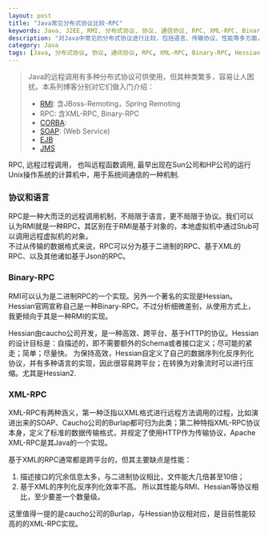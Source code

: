```yaml
---
layout: post
title: "Java常见分布式协议比较-RPC"
keywords: Java, J2EE, RMI, 分布式协议, 协议, 通信协议, RPC, XML-RPC, Binary-RPC, Hessian, Burlap
description: "对Java中常见的分布式协议进行比较，包括语言、传输协议、性能等多方面，本文介绍了RPC, Binary-RPC, XML-RPC。"
category: Java
tags: [Java, 分布式协议, 协议, 通讯协议, RPC, XML-RPC, Binary-RPC, Hessian, Burlap]
---
```


> Java的远程调用有多种分布式协议可供使用，但其种类繁多，容易让人困扰。本系列博客分别对它们做入门介绍：
> * [RMI](http://xiaoqing.me/2012/12/21/protocols-rmi/): 含JBoss-Remoting，Spring Remoting
> * RPC: 含XML-RPC, Binary-RPC
> * [CORBA](http://xiaoqing.me/2012/12/28/protocols-corba/): 
> * [SOAP](http://xiaoqing.me): (Web Service)
> * [EJB](http://xiaoqing.me/2012/12/19/protocols-ejb/) 
> * [JMS](http://xiaoqing.me/2013/01/08/protocols-jms/)

RPC, 远程过程调用， 也叫远程函数调用, 最早出现在Sun公司和HP公司的运行Unix操作系统的计算机中，用于系统间通信的一种机制. 

### 协议和语言
RPC是一种大而泛的远程调用机制，不局限于语言，更不局限于协议。我们可以认为RMI就是一种RPC，其区别在于RMI是基于对象的，本地虚拟机中通过Stub可以调用远程虚拟机的对象。  
不过从传输的数据格式来说，RPC可以分为基于二进制的RPC、基于XML的RPC、以及其他诸如基于Json的RPC。

### Binary-RPC
RMI可以认为是二进制RPC的一个实现。另外一个著名的实现是Hessian。Hessian官网宣称自己是一种Binary-RPC。不过分析细微差别，从使用方式上，我更倾向于其是一种RMI的实现。

Hessian由caucho公司开发，是一种高效、跨平台、基于HTTP的协议。Hessian的设计目标是：自描述的，即不需要额外的Schema或者接口定义；尽可能的紧走；简单；尽量快。 
为保持高效，Hessian自定义了自己的数据序列化反序列化协议，并有多种语言的实现，因此很容易跨平台；在转换为对象流时可以进行压缩。尤其是Hessian2.

### XML-RPC
XML-RPC有两种涵义，第一种泛指以XML格式进行远程方法调用的过程，比如演进出来的SOAP、Caucho公司的Burlap都可归为此类；第二种特指XML-RPC协议本身，定义了标准的数据传输格式，并规定了使用HTTP作为传输协议，Apache XML-RPC是其Java的一个实现。

基于XML的RPC通常都是跨平台的，但其主要缺点是性能：
1. 描述接口的冗余信息太多，与二进制协议相比，文件能大几倍甚至10倍；
2. 基于XML的序列化反序列化效率不高。
所以其性能与RMI、Hessian等协议相比，至少要差一个数量级。

这里值得一提的是caucho公司的Burlap，与Hessian协议相对应，是目前性能较高的的XML-RPC实现。